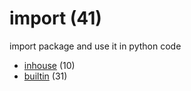 # import (41)
import package and use it in python code

+ [inhouse](inhouse/README.md) (10)
+ [builtin](builtin/README.md) (31)
